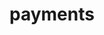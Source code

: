 # payments

<!-- No SDK Installation -->
<!-- No SDK Example Usage -->
<!-- No SDK Available Operations -->


<!-- Start Dev Containers -->

<!-- End Dev Containers -->

<!-- Placeholder for Future Speakeasy SDK Sections -->


